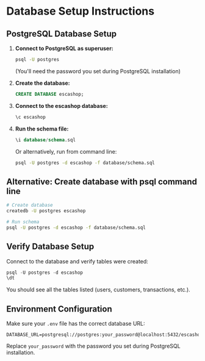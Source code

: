 # Database Setup Instructions

## PostgreSQL Database Setup

1. **Connect to PostgreSQL as superuser:**
   ```bash
   psql -U postgres
   ```
   (You'll need the password you set during PostgreSQL installation)

2. **Create the database:**
   ```sql
   CREATE DATABASE escashop;
   ```

3. **Connect to the escashop database:**
   ```sql
   \c escashop
   ```

4. **Run the schema file:**
   ```sql
   \i database/schema.sql
   ```

   Or alternatively, run from command line:
   ```bash
   psql -U postgres -d escashop -f database/schema.sql
   ```

## Alternative: Create database with psql command line

```bash
# Create database
createdb -U postgres escashop

# Run schema
psql -U postgres -d escashop -f database/schema.sql
```

## Verify Database Setup

Connect to the database and verify tables were created:
```sql
psql -U postgres -d escashop
\dt
```

You should see all the tables listed (users, customers, transactions, etc.).

## Environment Configuration

Make sure your `.env` file has the correct database URL:
```
DATABASE_URL=postgresql://postgres:your_password@localhost:5432/escashop
```

Replace `your_password` with the password you set during PostgreSQL installation.
